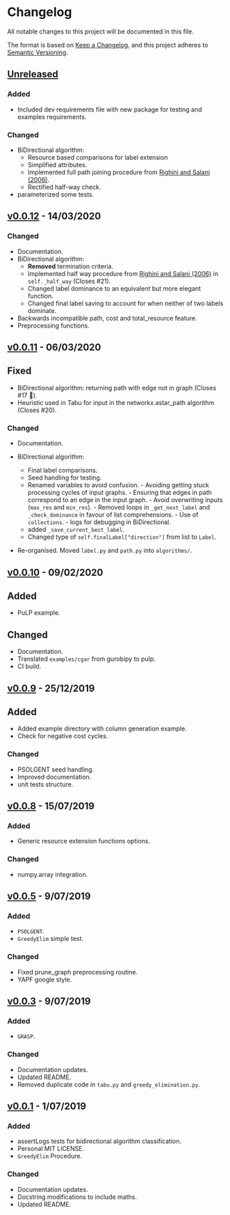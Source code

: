 # Changelog

All notable changes to this project will be documented in this file.

The format is based on [Keep a Changelog](https://keepachangelog.com/en/1.0.0/),
and this project adheres to [Semantic Versioning](https://semver.org/spec/v2.0.0.html).

## [Unreleased]

### Added

- Included dev requirements file with new package for testing and examples requirements.

### Changed

- BiDirectional algorithm:
  - Resource based comparisons for label extension
  - Simplified attributes.
  - Implemented full path joining procedure from [Righini and Salani (2006)](https://www.sciencedirect.com/science/article/pii/S1572528606000417).
  - Rectified half-way check.
- parameterized some tests.

## [v0.0.12] - 14/03/2020

### Changed

- Documentation.
- BiDirectional algorithm:
  - **Removed** termination criteria.
  - Implemented half way procedure from [Righini and Salani (2006)](https://www.sciencedirect.com/science/article/pii/S1572528606000417) in `self._half_way` (Closes #21).
  - Changed label dominance to an equivalent but more elegant function.
  - Changed final label saving to account for when neither of two labels dominate.
- Backwards incompatible path, cost and total_resource feature.
- Preprocessing functions.

## [v0.0.11] - 06/03/2020

## Fixed

- BiDirectional algorithm: returning path with edge not in graph (Closes #17 :pray:).
- Heuristic used in Tabu for input in the networkx.astar_path algorithm (Closes #20).

### Changed

- Documentation.
- BiDirectional algorithm:

  - Final label comparisons.
  - Seed handling for testing.
  - Renamed variables to avoid confusion. - Avoiding getting stuck processing cycles of input graphs. - Ensuring that edges in path correspond to an edge in the input graph. - Avoid overwriting inputs (`max_res` and `min_res`). - Removed loops in `_get_next_label` and `_check_dominance` in favour of list comprehensions. - Use of `collections`. - logs for debugging in BiDirectional.
  - added `_save_current_best_label`.
  - Changed type of `self.finalLabel["direction"]` from list to `Label`.

- Re-organised. Moved `label.py` and `path.py` into `algorithms/`.

## [v0.0.10] - 09/02/2020

## Added

- PuLP example.

## Changed

- Documentation.
- Translated `examples/cgar` from gurobipy to pulp.
- CI build.

## [v0.0.9] - 25/12/2019

## Added

- Added example directory with column generation example.
- Check for negative cost cycles.

### Changed

- PSOLGENT seed handling.
- Improved documentation.
- unit tests structure.

## [v0.0.8] - 15/07/2019

### Added

- Generic resource extension functions options.

### Changed

- numpy.array integration.

## [v0.0.5] - 9/07/2019

### Added

- `PSOLGENT`.
- `GreedyElim` simple test.

### Changed

- Fixed prune_graph preprocessing routine.
- YAPF google style.

## [v0.0.3] - 9/07/2019

### Added

- `GRASP`.

### Changed

- Documentation updates.
- Updated README.
- Removed duplicate code in `tabu.py` and `greedy_elimination.py`.

## [v0.0.1] - 1/07/2019

### Added

- assertLogs tests for bidirectional algorithm classification.
- Personal MIT LICENSE.
- `GreedyElim` Procedure.

### Changed

- Documentation updates.
- Docstring modifications to include maths.
- Updated README.

[unreleased]: https://github.com/torressa/cspy/compare/v0.0.12...HEAD
[v0.0.12]: https://github.com/torressa/cspy/compare/v0.0.11...v0.0.12
[v0.0.11]: https://github.com/torressa/cspy/compare/v0.0.10...v0.0.11
[v0.0.11]: https://github.com/torressa/cspy/compare/v0.0.10...v0.0.11
[v0.0.10]: https://github.com/torressa/cspy/compare/v0.0.9...v0.0.10
[v0.0.9]: https://github.com/torressa/cspy/compare/v0.0.8...v0.0.9
[v0.0.8]: https://github.com/torressa/cspy/compare/0.0.5...v0.0.8
[v0.0.5]: https://github.com/torressa/cspy/compare/0.0.3...0.0.5
[v0.0.3]: https://github.com/torressa/cspy/compare/0.0.1...0.0.3
[v0.0.1]: https://github.com/torressa/cspy/releases/tag/v0.0.1
